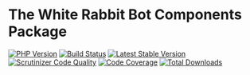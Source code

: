 # The White Rabbit Bot Components Package


[![PHP Version](https://img.shields.io/packagist/php-v/alecrabbit/twrb-php-components.svg)](https://github.com/alecrabbit/twrb-php-components)
[![Build Status](https://travis-ci.com/alecrabbit/twrb-php-components.svg?branch=master)](https://travis-ci.com/alecrabbit/twrb-php-components)
[![Latest Stable Version](https://poser.pugx.org/alecrabbit/twrb-php-components/v/stable)](https://packagist.org/packages/alecrabbit/twrb-php-components)
[![Scrutinizer Code Quality](https://scrutinizer-ci.com/g/alecrabbit/twrb-php-components/badges/quality-score.png?b=master)](https://scrutinizer-ci.com/g/alecrabbit/twrb-php-components/?branch=master)
[![Code Coverage](https://scrutinizer-ci.com/g/alecrabbit/twrb-php-components/badges/coverage.png?b=master)](https://scrutinizer-ci.com/g/alecrabbit/twrb-php-components/?branch=master)
[![Total Downloads](https://poser.pugx.org/alecrabbit/twrb-php-components/downloads)](https://packagist.org/packages/alecrabbit/twrb-php-components)
